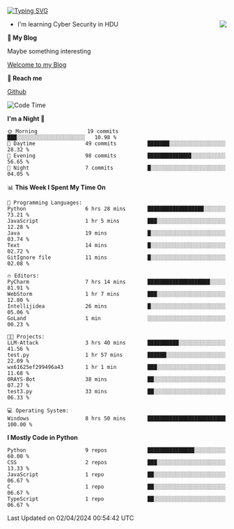 [![Typing SVG](https://readme-typing-svg.herokuapp.com?font=Fira+Code&pause=1000&random=false&width=450&height=60&lines=Hello+%F0%9F%91%8B%F0%9F%8F%BB;I'm+JBNRZ)](https://git.io/typing-svg)

<a href="#">
  <img align="right" src="https://github-readme-stats.vercel.app/api?username=JBNRZ&show_icons=true&bg_color=15,f2f7fd,E0EAFC" />
</a>

- I'm learning Cyber Security in HDU

 **🌱 My Blog**

Maybe something interesting

[Welcome to my Blog](https://jbnrz.com.cn/)

 **💬 Reach me** 

[Github](https://github.com/JBNRZ)


<!--START_SECTION:waka-->
![Code Time](http://img.shields.io/badge/Code%20Time-412%20hrs%2020%20mins-blue)

**I'm a Night 🦉** 

```text
🌞 Morning                19 commits          ███░░░░░░░░░░░░░░░░░░░░░░   10.98 % 
🌆 Daytime                49 commits          ███████░░░░░░░░░░░░░░░░░░   28.32 % 
🌃 Evening                98 commits          ██████████████░░░░░░░░░░░   56.65 % 
🌙 Night                  7 commits           █░░░░░░░░░░░░░░░░░░░░░░░░   04.05 % 
```


📊 **This Week I Spent My Time On** 

```text
💬 Programming Languages: 
Python                   6 hrs 28 mins       ██████████████████░░░░░░░   73.21 % 
JavaScript               1 hr 5 mins         ███░░░░░░░░░░░░░░░░░░░░░░   12.28 % 
Java                     19 mins             █░░░░░░░░░░░░░░░░░░░░░░░░   03.74 % 
Text                     14 mins             █░░░░░░░░░░░░░░░░░░░░░░░░   02.72 % 
GitIgnore file           11 mins             █░░░░░░░░░░░░░░░░░░░░░░░░   02.08 % 

🔥 Editors: 
PyCharm                  7 hrs 14 mins       ████████████████████░░░░░   81.91 % 
WebStorm                 1 hr 7 mins         ███░░░░░░░░░░░░░░░░░░░░░░   12.80 % 
Intellijidea             26 mins             █░░░░░░░░░░░░░░░░░░░░░░░░   05.06 % 
GoLand                   1 min               ░░░░░░░░░░░░░░░░░░░░░░░░░   00.23 % 

🐱‍💻 Projects: 
LLM-Attack               3 hrs 40 mins       ██████████░░░░░░░░░░░░░░░   41.56 % 
test.py                  1 hr 57 mins        ██████░░░░░░░░░░░░░░░░░░░   22.09 % 
wx61625ef299496a43       1 hr 1 min          ███░░░░░░░░░░░░░░░░░░░░░░   11.68 % 
0RAYS-Bot                38 mins             ██░░░░░░░░░░░░░░░░░░░░░░░   07.27 % 
test3.py                 33 mins             ██░░░░░░░░░░░░░░░░░░░░░░░   06.33 % 

💻 Operating System: 
Windows                  8 hrs 50 mins       █████████████████████████   100.00 % 
```

**I Mostly Code in Python** 

```text
Python                   9 repos             ███████████████░░░░░░░░░░   60.00 % 
CSS                      2 repos             ███░░░░░░░░░░░░░░░░░░░░░░   13.33 % 
JavaScript               1 repo              ██░░░░░░░░░░░░░░░░░░░░░░░   06.67 % 
C                        1 repo              ██░░░░░░░░░░░░░░░░░░░░░░░   06.67 % 
TypeScript               1 repo              ██░░░░░░░░░░░░░░░░░░░░░░░   06.67 % 
```




 Last Updated on 02/04/2024 00:54:42 UTC
<!--END_SECTION:waka-->
